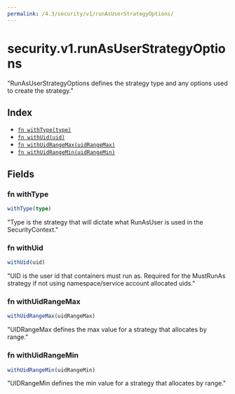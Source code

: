 ```yaml
---
permalink: /4.3/security/v1/runAsUserStrategyOptions/
---
```


# security.v1.runAsUserStrategyOptions

"RunAsUserStrategyOptions defines the strategy type and any options used to create the strategy."

## Index

* [`fn withType(type)`](#fn-withtype)
* [`fn withUid(uid)`](#fn-withuid)
* [`fn withUidRangeMax(uidRangeMax)`](#fn-withuidrangemax)
* [`fn withUidRangeMin(uidRangeMin)`](#fn-withuidrangemin)

## Fields

### fn withType

```ts
withType(type)
```

"Type is the strategy that will dictate what RunAsUser is used in the SecurityContext."

### fn withUid

```ts
withUid(uid)
```

"UID is the user id that containers must run as.  Required for the MustRunAs strategy if not using namespace/service account allocated uids."

### fn withUidRangeMax

```ts
withUidRangeMax(uidRangeMax)
```

"UIDRangeMax defines the max value for a strategy that allocates by range."

### fn withUidRangeMin

```ts
withUidRangeMin(uidRangeMin)
```

"UIDRangeMin defines the min value for a strategy that allocates by range."